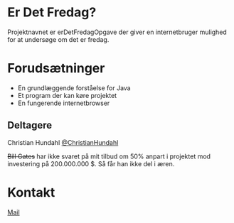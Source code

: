 # Er Det Fredag?
Projektnavnet er erDetFredagOpgave der giver en internetbruger mulighed for at undersøge om det er fredag. 

# Forudsætninger
* En grundlæggende forståelse for Java
* Et program der kan køre projektet
* En fungerende internetbrowser

Deltagere
--
Christian Hundahl [@ChristianHundahl](https://github.com/ChristianHundahl/ "Min GitHub")

~~Bill Gates~~ har ikke svaret på mit tilbud om 50% anpart i projektet mod investering på 200.000.000 $. Så får han ikke del i æren.

Kontakt
==
[Mail](chri02jx@stud.kea.dk "På min KEA-mail")
